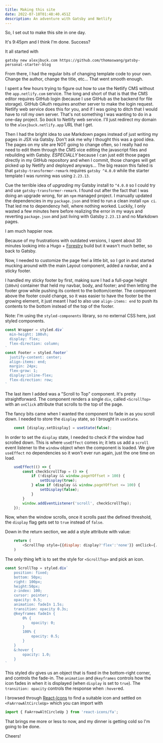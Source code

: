 ```yaml
---
title: Making this site
date: 2022-07-18T01:48:40.451Z
description: An adventure with Gatsby and Netlify
---
```

So, I set out to make this site in one day.

It's 9:45pm and I think I'm done. Success?

It all started with 

```console
gatsby new alexjbuck.com https://github.com/thomaswang/gatsby-personal-starter-blog
```
From there, I had the regular bits of changing template code to your own. Change the author, change the title, etc... That went smooth enough.

I spent a few hours trying to figure out how to use the Netlify CMS without the `app.netlify.com` service. The long and short of that is that the CMS editor requires GitHub login (because I use GitHub as the backend for file storage). GitHub OAuth requires another server to make the login request. Netlify web service does this for you, and if I was going to ditch that I would have to roll my own server. That's not something I was wanting to do in a one-day project. So *back* to Netlify web service. I'll just redirect my domain to the `alexjbuck.netlify.app` URL that I get.

Then I had the bright idea to use Markdown pages instead of just writing my pages in JSX via Gatsby. Don't ask me why I thought this was a good idea. The pages on my site are NOT going to change often, so I really had no need to edit them through the CMS vice editing the javascript files and rebuilding with Gatsby. *ESPECIALLY* because I can just edit those pages directly in my GitHub repository and when I commit, those changes will get picked up by Netlify and deployed anyways... The big reason this failed is that `gatsby-transformer-remark` requires `gatsby ^4.0.0` while the starter template I was running was using `2.23.13`. 

Cue the terrible idea of *upgrading* my Gatsby install to `^4.0.0` so I could try and use `gatsby-transformer-remark`. I found out after the fact that I was doing an upgrade wrong, for an `npm` managed project. I manually updated the dependencies in my `package.json` and tried to run a clean install `npm ci`. That led me to dependency hell, where nothing worked. Luckily, I only wasted a few minutes here before realizing the error in my ways and reverting `package.json` and just living with Gatsby `2.23.13` and no Markdown pages.

I am much happier now.

Because of my frustrations with outdated versions, I spent about 30 minutes looking into a Hugo + [Forestry](https://forestry.io/) build but it wasn't much better, so back to Gatsby.

Now, I needed to customize the page feel a little bit, so I got in and started mucking around with the main Layout component, added a navbar, and a sticky footer.

I handled my sticky footer by first, making sure I had a full-page height (`100vh`) container that held my navbar, body, and footer; and then letting the footer grow while pushing its content to the bottom/center. The component above the footer could change, so it was easier to have the footer be the growing element, it just meant I had to also use `align-items: end` to push its contents to the bottom instead of the top of the footer.

Note: I'm using the `styled-components` library, so no external CSS here, just styled components.

```javascript
const Wrapper = styled.div`
  min-height: 100vh;
  display: flex;
  flex-direction: column;
`
const Footer = styled.footer`
  justify-content: center;
  align-items: end;
  margin: 24px;
  flex-grow: 1;
  display:inline-flex;
  flex-direction: row;
`
```

The last item I added was a "Scroll to Top" component. It's pretty straightforward. The component renders a single `div`, called `<ScrollTop>` with an `onClick` attribute that scrolls to the top of the page.

The fancy bits came when I wanted the component to fade in as you scroll down. I needed to store the `display` state, so I brought in `useState`. 
```javascript
    const [display,setDisplay] = useState(false);
```
In order to set the `display` state, I needed to check if the window had scrolled down. This is where `useEffect` comes in; it lets us add a `scroll` event listener to the `window` object when the component is loaded. We give `useEffect` no dependencies so it won't ever run again, just the one time on load.

```javascript
    useEffect(() => {
        const checkScrollTop = () => {
            if (!display && window.pageYOffset > 100) {
                setDisplay(true);
            } else if (display && window.pageYOffset <= 100) {
                setDisplay(false);
            }
        }
        window.addEventListener('scroll', checkScrollTop);
    });
```

Now, when the window scrolls, once it scrolls past the defined threshold, the `display` flag gets set to `true` instead of `false`.

Down in the return section, we add a style attribute with value:
```javascript
    return (
        <ScrollTop style={{display: display?'flex':'none'}} onClick={...}>...</ScrollTop>
    )
```
The only thing left is to set the style for `<ScrollTop>` and pick an icon.

```javascript
const ScrollTop = styled.div`
    position: fixed;
    bottom: 50px;
    right: 100px;
    height:50px;
    z-index: 100;
    cursor: pointer;
    opacity: 0.5;
    animation: fadeIn 1.5s;
    transition: opacity 0.3s;
    @keyframes fadeIn {
        0% {
            opacity: 0;
        }
        100% {
            opacity: 0.5;
        }
    }
    &:hover {
        opacity: 1.0;
    }
`
```
This styled div gives us an object that is fixed in the bottom-right corner, and controls the fade-in. The `animation` and `@keyframes` controls how the icon fades in when it is displayed (when `display` is set to `true`). The `transition: opacity` controls the response when `:hover`ed.

I browsed through [React-Icons](https://react-icons.github.io/react-icons/) to find a suitable icon and settled on `<FaArrowAltCircleUp>` which you can import with

```javascript
import { FaArrowAltCircleUp } from 'react-icons/fa';
```
That brings me more or less to now, and my dinner is getting cold so I'm going to be done.

Cheers!